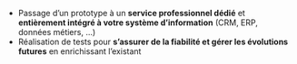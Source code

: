  - Passage d’un prototype à un **service professionnel dédié** et **entièrement intégré à votre système d’information** (CRM, ERP, données métiers, ...)
 - Réalisation de tests pour **s’assurer de la fiabilité et gérer les évolutions futures** en enrichissant l’existant